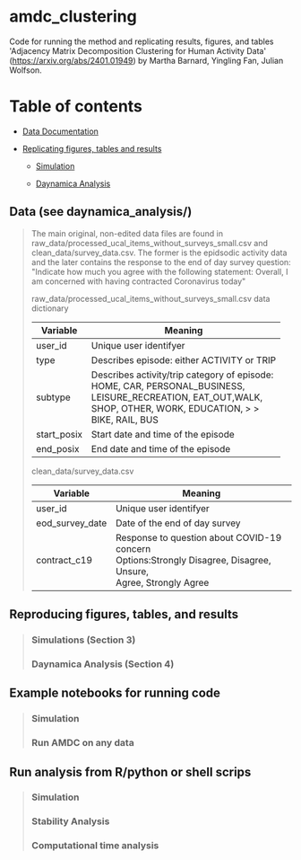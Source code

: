 # amdc_clustering
Code for running the method and replicating results, figures, and tables 'Adjacency Matrix Decomposition Clustering for Human Activity Data' (https://arxiv.org/abs/2401.01949) by Martha Barnard, Yingling Fan, Julian Wolfson.

# Table of contents
* [Data Documentation](#data-see-daynamica_analysis)

* [Replicating figures, tables and results](#reproducing-figures-tables-and-results)

    * [Simulation](#simulations-section-3)
  
    * [Daynamica Analysis](#daynamica-analysis-section-4)

## Data (see daynamica_analysis/)
> The main original, non-edited data files are found in raw_data/processed_ucal_items_without_surveys_small.csv and clean_data/survey_data.csv. The former is the epidsodic activity data and the later contains the response to the end of day survey question: "Indicate how much you agree with the following statement: Overall, I am concerned with having contracted Coronavirus today"
> 
> raw_data/processed_ucal_items_without_surveys_small.csv data dictionary
>
> | Variable | Meaning |
> |---|---|
> | user_id | Unique user identifyer |
> | type | Describes episode: either ACTIVITY or TRIP |
> | subtype | Describes activity/trip category of episode: <br>HOME, CAR, PERSONAL_BUSINESS, <br>LEISURE_RECREATION, EAT_OUT,WALK, <br>SHOP, OTHER, WORK, EDUCATION, > ><br>BIKE, RAIL, BUS |
> | start_posix | Start date and time of the episode |
> | end_posix | End date and time of the episode |
>
> clean_data/survey_data.csv
>
> | Variable | Meaning |
> |---|---|
> | user_id | Unique user identifyer |
> | eod_survey_date | Date of the end of day survey |
> | contract_c19 | Response to question about COVID-19 concern<br>Options:Strongly Disagree, Disagree, Unsure,<br>Agree, Strongly Agree |
>

## Reproducing figures, tables, and results
>
> ### Simulations (Section 3)
>
> ### Daynamica Analysis (Section 4)

##  Example notebooks for running code
>
> ### Simulation
>
> ### Run AMDC on any data

## Run analysis from R/python or shell scrips
>
> ### Simulation
>
> ### Stability Analysis
>
> ### Computational time analysis


